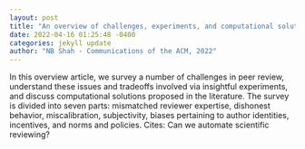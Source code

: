 ```yaml
--- 
layout: post 
title: "An overview of challenges, experiments, and computational solutions in peer review (extended version)" 
date: 2022-04-16 01:25:48 -0400 
categories: jekyll update 
author: "NB Shah - Communications of the ACM, 2022" 
--- 
```

In this overview article, we survey a number of challenges in peer review, understand these issues and tradeoffs involved via insightful experiments, and discuss computational solutions proposed in the literature. The survey is divided into seven parts: mismatched reviewer expertise, dishonest behavior, miscalibration, subjectivity, biases pertaining to author identities, incentives, and norms and policies. Cites: Can we automate scientific reviewing?